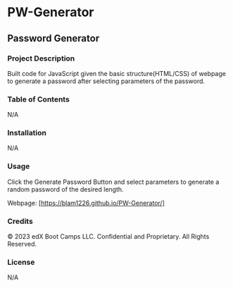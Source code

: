 # PW-Generator

## Password Generator 

### Project Description

Built code for JavaScript given the basic structure(HTML/CSS) of webpage to generate a password after selecting parameters of the password.  

### Table of Contents

N/A

### Installation

N/A

### Usage

Click the Generate Password Button and select parameters to generate a random password of the desired length.

Webpage: [https://blam1226.github.io/PW-Generator/]

### Credits

© 2023 edX Boot Camps LLC. Confidential and Proprietary. All Rights Reserved.

### License

N/A
